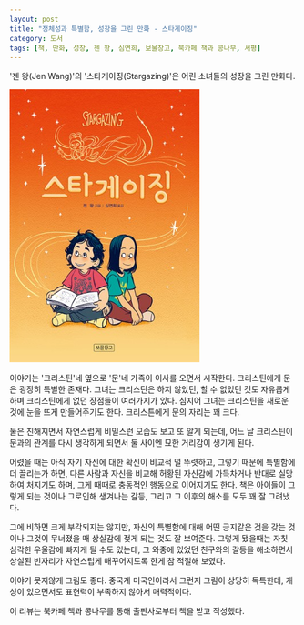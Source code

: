 ```yaml
---
layout: post
title: "정체성과 특별함, 성장을 그린 만화 - 스타게이징"
category: 도서
tags: [책, 만화, 성장, 젠 왕, 심연희, 보물창고, 북카페 책과 콩나무, 서평]
---
```


'젠 왕(Jen Wang)'의
'스타게이징(Stargazing)'은
어린 소녀들의 성장을 그린 만화다.

![표지](/images/book/stargazing-comic-book-h480.jpg)

이야기는 '크리스틴'네 옆으로 '문'네 가족이 이사를 오면서 시작한다.
크리스틴에게 문은 굉장히 특별한 존재다.
그녀는 크리스틴은 하지 않았던, 할 수 없었던 것도 자유롭게 하며
크리스틴에게 없던 장점들이 여러가지가 있다.
심지어 그녀는 크리스틴을 새로운 것에 눈을 뜨게 만들어주기도 한다.
크리스튼에게 문의 자리는 꽤 크다.

둘은 친해지면서 자연스럽게 비밀스런 모습도 보고 또 알게 되는데,
어느 날 크리스틴이 문과의 관계를 다시 생각하게 되면서
둘 사이엔 묘한 거리감이 생기게 된다.

어렸을 때는 아직 자기 자신에 대한 확신이 비교적 덜 뚜렷하고,
그렇기 때문에 특별함에 더 끌리는가 하면,
다른 사람과 자신을 비교해 허황된 자신감에 가득차거나 반대로 실망하여 처지기도 하며,
그게 때때로 충동적인 행동으로 이어지기도 한다.
책은 아이들이 그렇게 되는 것이나 그로인해 생겨나는 갈등, 그리고 그 이후의 해소를 모두 꽤 잘 그려냈다.

그에 비하면 크게 부각되지는 않지만,
자신의 특별함에 대해 어떤 긍지같은 것을 갖는 것이나
그것이 무너졌을 때 상실감에 젖게 되는 것도 잘 보여준다.
그렇게 됐을때는 자칫 심각한 우울감에 빠지게 될 수도 있는데,
그 와중에 있었던 친구와의 갈등을 해소하면서
상실된 빈자리가 자연스럽게 매꾸어지도록 한게 참 적절해 보였다.

이야기 못지않게 그림도 좋다.
중국계 미국인이라서 그런지 그림이 상당히 독특한데,
개성이 있으면서도 표현력이 부족하지 않아서 매력적이다.



<div class="im im-info">
이 리뷰는 북카페 책과 콩나무를 통해 출판사로부터 책을 받고 작성했다.
</div>
